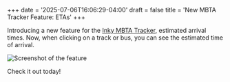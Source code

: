 +++
date = '2025-07-06T16:06:29-04:00'
draft = false
title = 'New MBTA Tracker Feature: ETAs'
+++

Introducing a new feature for the [Inky MBTA Tracker](https://ryanwallace.cloud/map), estimated arrival times.
Now, when clicking on a track or bus, you can see the estimated time of arrival.

![Screenshot of the feature](/images/mbta_eta.png)

Check it out today!
